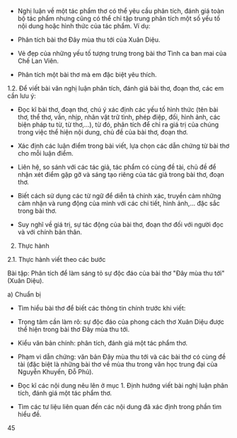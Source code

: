 - Nghị luận về một tác phẩm thơ có thể yêu cầu phân tích, đánh giá toàn bộ tác phẩm nhưng cũng có thể chỉ tập trung phân tích một số yếu tố nội dung hoặc hình thức của tác phẩm. Ví dụ:

+ Phân tích bài thơ Đây mùa thu tới của Xuân Diệu.

+ Vẻ đẹp của những yếu tố tượng trưng trong bài thơ Tình ca ban mai của Chế Lan Viên.

+ Phân tích một bài thơ mà em đặc biệt yêu thích.

1.2. Để viết bài văn nghị luận phân tích, đánh giá bài thơ, đoạn thơ, các em cần lưu ý:

- Đọc kĩ bài thơ, đoạn thơ, chú ý xác định các yếu tố hình thức (tên bài thơ, thể thơ, vần, nhịp, nhân vật trữ tình, phép điệp, đối, hình ảnh, các biện pháp tu từ, từ thơ,...), từ đó, phân tích để chỉ ra giá trị của chúng trong việc thể hiện nội dung, chủ đề của bài thơ, đoạn thơ.

- Xác định các luận điểm trong bài viết, lựa chọn các dẫn chứng từ bài thơ cho mỗi luận điểm.

- Liên hệ, so sánh với các tác giả, tác phẩm có cùng đề tài, chủ đề để nhận xét điểm gặp gỡ và sáng tạo riêng của tác giả trong bài thơ, đoạn thơ.

- Biết cách sử dụng các từ ngữ để diễn tả chính xác, truyền cảm những cảm nhận và rung động của mình với các chi tiết, hình ảnh,... đặc sắc trong bài thơ.

- Suy nghĩ về giá trị, sự tác động của bài thơ, đoạn thơ đối với người đọc và với chính bản thân.

2. Thực hành

2.1. Thực hành viết theo các bước

Bài tập: Phân tích để làm sáng tỏ sự độc đáo của bài thơ "Đây mùa thu tới" (Xuân Diệu).

a) Chuẩn bị

- Tìm hiểu bài thơ để biết các thông tin chính trước khi viết:

+ Trọng tâm cần làm rõ: sự độc đáo của phong cách thơ Xuân Diệu được thể hiện trong bài thơ Đây mùa thu tới.

+ Kiểu văn bản chính: phân tích, đánh giá một tác phẩm thơ.

+ Phạm vi dẫn chứng: văn bản Đây mùa thu tới và các bài thơ có cùng đề tài (đặc biệt là những bài thơ về mùa thu trong văn học trung đại của Nguyễn Khuyến, Đỗ Phủ).

- Đọc kĩ các nội dung nêu lên ở mục 1. Định hướng viết bài nghị luận phân tích, đánh giá một tác phẩm thơ.

- Tìm các tư liệu liên quan đến các nội dung đã xác định trong phần tìm hiểu đề.

45